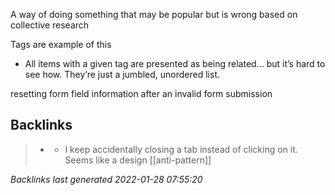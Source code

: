A way of doing something that may be popular but is wrong based on collective research

Tags are example of this
-	All items with a given tag are presented as being related… but it’s hard to see how. They’re just a jumbled, unordered list.

resetting form field information after an invalid form submission

## Backlinks

> - [](2021-01-11.md)
>   - I keep accidentally closing a tab instead of clicking on it. Seems like a design [[anti-pattern]]

_Backlinks last generated 2022-01-28 07:55:20_
